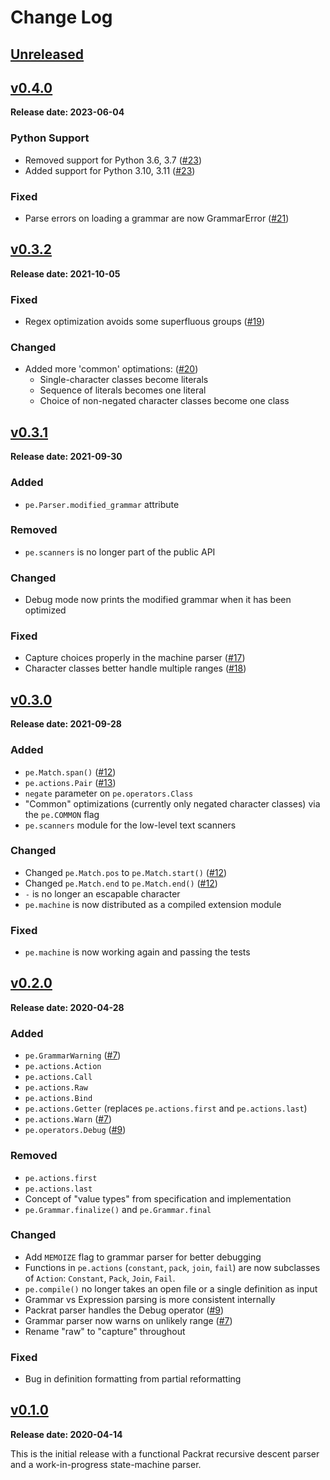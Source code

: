 # Change Log

## [Unreleased][unreleased]


## [v0.4.0][]

**Release date: 2023-06-04**

### Python Support

* Removed support for Python 3.6, 3.7 ([#23])
* Added support for Python 3.10, 3.11 ([#23])

### Fixed

* Parse errors on loading a grammar are now GrammarError ([#21])


## [v0.3.2][]

**Release date: 2021-10-05**

### Fixed

* Regex optimization avoids some superfluous groups ([#19])

### Changed

* Added more 'common' optimations: ([#20])
  - Single-character classes become literals
  - Sequence of literals becomes one literal
  - Choice of non-negated character classes become one class


## [v0.3.1][]

**Release date: 2021-09-30**

### Added

* `pe.Parser.modified_grammar` attribute

### Removed

* `pe.scanners` is no longer part of the public API

### Changed

* Debug mode now prints the modified grammar when it has been
  optimized

### Fixed

* Capture choices properly in the machine parser ([#17])
* Character classes better handle multiple ranges ([#18])


## [v0.3.0][]

**Release date: 2021-09-28**

### Added

* `pe.Match.span()` ([#12])
* `pe.actions.Pair` ([#13])
* `negate` parameter on `pe.operators.Class`
* "Common" optimizations (currently only negated character classes)
  via the `pe.COMMON` flag
* `pe.scanners` module for the low-level text scanners

### Changed

* Changed `pe.Match.pos` to `pe.Match.start()` ([#12])
* Changed `pe.Match.end` to `pe.Match.end()` ([#12])
* `-` is no longer an escapable character
* `pe.machine` is now distributed as a compiled extension module

### Fixed

* `pe.machine` is now working again and passing the tests


## [v0.2.0][]

**Release date: 2020-04-28**

### Added

* `pe.GrammarWarning` ([#7])
* `pe.actions.Action`
* `pe.actions.Call`
* `pe.actions.Raw`
* `pe.actions.Bind`
* `pe.actions.Getter` (replaces `pe.actions.first` and `pe.actions.last`)
* `pe.actions.Warn` ([#7])
* `pe.operators.Debug` ([#9])

### Removed

* `pe.actions.first`
* `pe.actions.last`
* Concept of "value types" from specification and implementation
* `pe.Grammar.finalize()` and `pe.Grammar.final`

### Changed

* Add `MEMOIZE` flag to grammar parser for better debugging
* Functions in `pe.actions` (`constant`, `pack`, `join`, `fail`) are now subclasses of `Action`: `Constant`, `Pack`, `Join`, `Fail`.
* `pe.compile()` no longer takes an open file or a single definition as input
* Grammar vs Expression parsing is more consistent internally
* Packrat parser handles the Debug operator ([#9])
* Grammar parser now warns on unlikely range ([#7])
* Rename "raw" to "capture" throughout

### Fixed

* Bug in definition formatting from partial reformatting


## [v0.1.0][]

**Release date: 2020-04-14**

This is the initial release with a functional Packrat recursive
descent parser and a work-in-progress state-machine parser.


[unreleased]: ../../tree/develop
[v0.1.0]: ../../releases/tag/v0.1.0
[v0.2.0]: ../../releases/tag/v0.2.0
[v0.3.0]: ../../releases/tag/v0.3.0
[v0.3.1]: ../../releases/tag/v0.3.1
[v0.3.2]: ../../releases/tag/v0.3.2
[v0.4.0]: ../../releases/tag/v0.4.0

[#7]: https://github.com/goodmami/pe/issues/7
[#9]: https://github.com/goodmami/pe/issues/9
[#12]: https://github.com/goodmami/pe/issues/12
[#13]: https://github.com/goodmami/pe/issues/13
[#17]: https://github.com/goodmami/pe/issues/17
[#18]: https://github.com/goodmami/pe/issues/18
[#19]: https://github.com/goodmami/pe/issues/19
[#20]: https://github.com/goodmami/pe/issues/20
[#21]: https://github.com/goodmami/pe/issues/21
[#23]: https://github.com/goodmami/pe/issues/23
